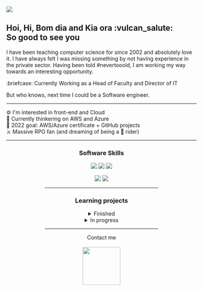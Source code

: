 <img src="https://media-exp1.licdn.com/dms/image/C5616AQFGbEPOTgwdpw/profile-displaybackgroundimage-shrink_350_1400/0/1659642275276?e=1666828800&v=beta&t=vQ_L5ul4G28KMLJJ9ToWuQ7AZQldWc95w9TN8onfeaw">

 <h2>Hoi, Hi, Bom dia and Kia ora :vulcan_salute:<br>
 So good to see you </h2> 
 
<p>I have been teaching computer science for since 2002 and absolutely love it. I have always felt I was missing something by not having experience in the private sector. Having been told #nevertooold, I am working my way towards an interesting opportunity.</p>
<p> :briefcase: Currently Working as a Head of Faculty and Director of IT </p>
<p>But who knows, next time I could be a Software engineer.</p>

<hr>

:gear: I'm interested in front-end and Cloud <br>
:space_invader: Currently thinkering on AWS and Azure <br>
:medal_sports: 2022 goal: AWS/Azure certificate + GitHub projects<br>
:crossed_swords: Massive RPG fan (and dreaming of being a :whale: rider) <br>
<hr>

<div align="center"> 
<h3>Software Skills</h3>
<p>
   <img src="https://img.shields.io/badge/HTML5-E34F26?style=for-the-badge&logo=html5&logoColor=white" />
  <img src="https://img.shields.io/badge/CSS3-1572B6?style=for-the-badge&logo=css3&logoColor=white" />
  <img src="https://img.shields.io/badge/JavaScript-323330?style=for-the-badge&logo=javascript&logoColor=F7DF1E" />
</p>
<p>
  <img src="https://img.shields.io/badge/Python-3776AB?style=for-the-badge&logo=python&logoColor=white" />
  <img src="https://img.shields.io/badge/C%23-239120?style=for-the-badge&logo=c-sharp&logoColor=white" />
</p>

<hr style="width: 300px;">


<h3>Learning projects</h3>
<details> 
<summary>Finished</summary>
 <ul>
   <li>Profile README</li>
  </ul> 
</details>

<details> 
 <summary>In progress</summary>
 <ul>
   <li>upgrade 1 to Profile README</li>
   <li>Digital Resume</li>
   <li>First project</li>
 </ul>

</details>
<hr style="width: 300px;">
</div>

<div id="header" align="center">
  Contact me <br><br>
  <a href="mailto: thomvandevenne@gmail.com">
  <img src="https://media.giphy.com/media/M9gbBd9nbDrOTu1Mqx/giphy.gif" width="100"/> 
  </a>
</div>
 
